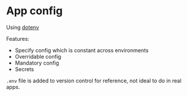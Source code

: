 # App config

Using [dotenv](https://github.com/motdotla/dotenv)

Features:
- Specify config which is constant across environments
- Overridable config
- Mandatory config
- Secrets

`.env` file is added to version control for reference, not ideal to do in real apps.
